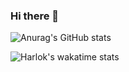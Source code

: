 ### Hi there 👋


![Anurag's GitHub stats](https://github-readme-stats.vercel.app/api?username=erfanbaghalpour&show_icons=true&theme=dark)

![Harlok's wakatime stats](https://github-readme-stats.vercel.app/api/top-langs/?username=erfanbaghalpour&hide_progress=true)
